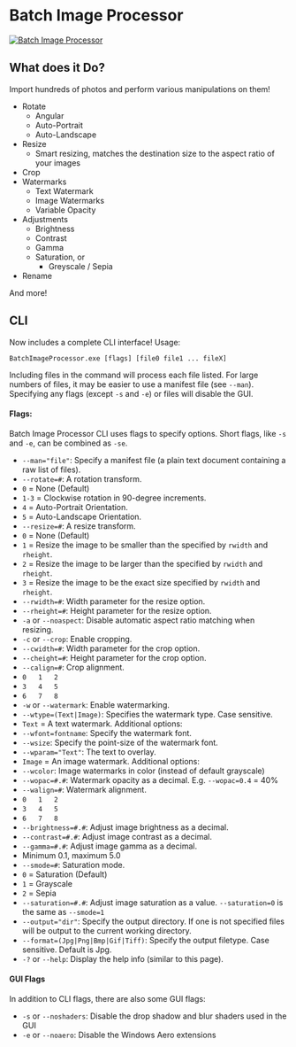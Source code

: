 # Batch Image Processor #
[![Batch Image Processor](http://imgur.com/7j6L5ok.png)](http://imgur.com/7j6L5ok.png)
## What does it Do? ##

Import hundreds of photos and perform various manipulations on them!
* Rotate
  * Angular
  * Auto-Portrait
  * Auto-Landscape
* Resize
  * Smart resizing, matches the destination size to the aspect ratio of your images
* Crop
* Watermarks
  * Text Watermark
  * Image Watermarks
  * Variable Opacity
* Adjustments
  * Brightness
  * Contrast
  * Gamma
  * Saturation, or
    * Greyscale / Sepia
* Rename

And more!

## CLI ##

Now includes a complete CLI interface! Usage:

`BatchImageProcessor.exe [flags] [file0 file1 ... fileX]`

Including files in the command will process each file listed. For large numbers of files, it may be easier to use a manifest file (see `--man`). Specifying any flags (except `-s` and `-e`) or files will disable the GUI.

#### Flags: ####
Batch Image Processor CLI uses flags to specify options. Short flags, like `-s` and `-e`, can be combined as `-se`.

 * `--man="file"`: Specify a manifest file (a plain text document containing a raw list of files).
 * `--rotate=#`: A rotation transform.
  * `0` = None (Default)
  * `1-3` = Clockwise rotation in 90-degree increments.
  * `4` = Auto-Portrait Orientation.
  * `5` = Auto-Landscape Orientation.
 * `--resize=#`: A resize transform.
  * `0` = None (Default)
  * `1` = Resize the image to be smaller than the specified by `rwidth` and `rheight`.
  * `2` = Resize the image to be larger than the specified by `rwidth` and `rheight`.
  * `3` = Resize the image to be the exact size specified by `rwidth` and `rheight`.
 * `--rwidth=#`: Width parameter for the resize option.
 * `--rheight=#`: Height parameter for the resize option.
 * `-a` or `--noaspect`: Disable automatic aspect ratio matching when resizing.
 * `-c` or `--crop`: Enable cropping.
 * `--cwidth=#`: Width parameter for the crop option.
 * `--cheight=#`: Height parameter for the crop option.
 * `--calign=#`: Crop alignment.
  * `0   1   2`
  * `3   4   5`
  * `6   7   8`
 * `-w` or `--watermark`: Enable watermarking.
 * `--wtype=(Text|Image)`: Specifies the watermark type. Case sensitive.
  * `Text` = A text watermark. Additional options:
   * `--wfont=fontname`: Specify the watermark font.
   * `--wsize`: Specify the point-size of the watermark font.
   * `--wparam="Text"`: The text to overlay.
  * `Image` = An image watermark. Additional options:
   * `--wcolor`: Image watermarks in color (instead of default grayscale)
 * `--wopac=#.#`: Watermark opacity as a decimal. E.g. `--wopac=0.4` = 40%
 * `--walign=#`: Watermark alignment.
  * `0   1   2`
  * `3   4   5`
  * `6   7   8`
 * `--brightness=#.#`: Adjust image brightness as a decimal.
 * `--contrast=#.#`: Adjust image contrast as a decimal.
 * `--gamma=#.#`: Adjust image gamma as a decimal.
  * Minimum 0.1, maximum 5.0
 * `--smode=#`: Saturation mode.
  * `0` = Saturation (Default)
  * `1` = Grayscale
  * `2` = Sepia
 * `--saturation=#.#`: Adjust image saturation as a value. `--saturation=0` is the same as `--smode=1`
 * `--output="dir"`: Specify the output directory. If one is not specified files will be output to the current working directory.
 * `--format=(Jpg|Png|Bmp|Gif|Tiff)`: Specify the output filetype. Case sensitive. Default is Jpg.
 * `-?` or `--help`: Display the help info (similar to this page).

#### GUI Flags ####
In addition to CLI flags, there are also some GUI flags:
* `-s` or `--noshaders`: Disable the drop shadow and blur shaders used in the GUI
* `-e` or `--noaero`: Disable the Windows Aero extensions
